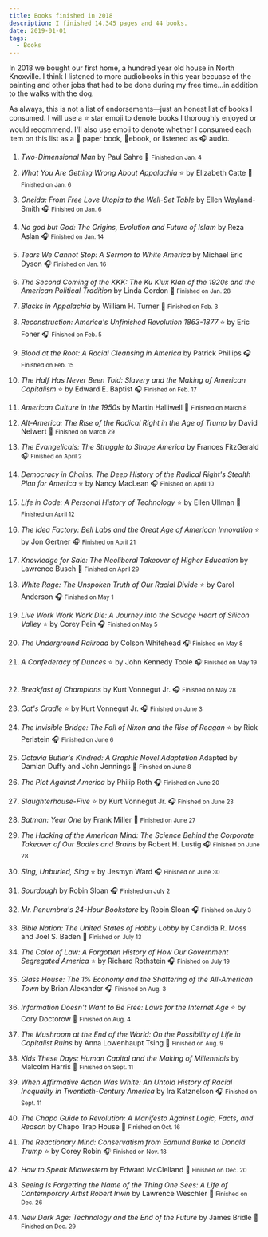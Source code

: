 ```yaml
---
title: Books finished in 2018
description: I finished 14,345 pages and 44 books.
date: 2019-01-01
tags:
  - Books
---
```

In 2018 we bought our first home, a hundred year old house in North Knoxville. I think I listened to more audiobooks in this year becuase of the painting and other jobs that had to be done during my free time...in addition to the walks with the dog.

As always, this is not a list of endorsements&mdash;just an honest list of books I consumed. I will use a ⭐ star emoji to denote books I thoroughly enjoyed or would recommend. I'll also use emoji to denote whether I consumed each item on this list as a 📖 paper book, 📱ebook,  or listened as 🎧 audio. 

1.  <i>Two-Dimensional Man</i>
    by Paul Sahre
    📖 <small>Finished on <time datetime="2018-01-04">Jan. 4</time></small>
    &nbsp;

2.  <i>What You Are Getting Wrong About Appalachia </i> ⭐
    by Elizabeth Catte
    📖 <small>Finished on <time datetime="2018-01-06">Jan. 6</time></small>
    &nbsp;

3.  <i>Oneida: From Free Love Utopia to the Well-Set Table</i>
    by Ellen Wayland-Smith
    🎧 <small>Finished on <time datetime="2018-01-06">Jan. 6</time></small>
    &nbsp;

4.  <i>No god but God: The Origins, Evolution and Future of Islam</i>
    by Reza Aslan
    🎧 <small>Finished on <time datetime="2018-01-14">Jan. 14</time></small>
    &nbsp;

5.  <i>Tears We Cannot Stop: A Sermon to White America</i>
    by Michael Eric Dyson
    🎧 <small>Finished on <time datetime="2018-01-16">Jan. 16</time></small>
    &nbsp;

6.  <i>The Second Coming of the KKK: The Ku Klux Klan of the 1920s and the American Political Tradition</i>
    by Linda Gordon
    📱 <small>Finished on <time datetime="2018-01-28">Jan. 28</time></small>
    &nbsp;

7.  <i>Blacks in Appalachia</i>
    by William H. Turner
    📖 <small>Finished on <time datetime="2018-02-03">Feb. 3</time></small>
    &nbsp;

8.  <i>Reconstruction: America's Unfinished Revolution 1863-1877</i> ⭐
    by Eric Foner
    🎧 <small>Finished on <time datetime="2018-02-05">Feb. 5</time></small>
    &nbsp;

9.  <i>Blood at the Root: A Racial Cleansing in America</i>
    by Patrick Phillips
    🎧 <small>Finished on <time datetime="2018-02-15">Feb. 15</time></small>
    &nbsp;

10. <i>The Half Has Never Been Told: Slavery and the Making of American Capitalism</i> ⭐
    by Edward E. Baptist
    🎧 <small>Finished on <time datetime="2018-02-17">Feb. 17</time></small>
    &nbsp;

11. <i>American Culture in the 1950s</i>
    by Martin Halliwell
    📱 <small>Finished on <time datetime="2018-03-08">March 8</time></small>
    &nbsp;

12. <i>Alt-America: The Rise of the Radical Right in the Age of Trump</i>
    by David Neiwert
    📱 <small>Finished on <time datetime="2018-03-29">March 29</time></small>
    &nbsp;

13. <i>The Evangelicals: The Struggle to Shape America</i>
    by Frances FitzGerald
    🎧 <small>Finished on <time datetime="2018-04-02">April 2</time></small>
    &nbsp;

14. <i>Democracy in Chains: The Deep History of the Radical Right's Stealth Plan for America</i> ⭐
    by Nancy MacLean
    🎧 <small>Finished on <time datetime="2018-04-10">April 10</time></small>
    &nbsp;

15. <i>Life in Code: A Personal History of Technology</i> ⭐
    by Ellen Ullman
    📖 <small>Finished on <time datetime="2018-04-12">April 12</time></small>
    &nbsp;

16. <i>The Idea Factory: Bell Labs and the Great Age of American Innovation</i> ⭐
    by Jon Gertner
    🎧 <small>Finished on <time datetime="2018-04-21">April 21</time></small>
    &nbsp;

17. <i>Knowledge for Sale: The Neoliberal Takeover of Higher Education</i>
    by Lawrence Busch
    📖 <small>Finished on <time datetime="2018-04-29">April 29</time></small>
    &nbsp;

18. <i>White Rage: The Unspoken Truth of Our Racial Divide</i> ⭐
    by Carol Anderson
    🎧 <small>Finished on <time datetime="2018-05-01">May 1</time></small>
    &nbsp;

19. <i>Live Work Work Work Die: A Journey into the Savage Heart of Silicon Valley</i> ⭐
    by Corey Pein
    🎧 <small>Finished on <time datetime="2018-05-05">May 5</time></small>
    &nbsp;

20. <i>The Underground Railroad</i>
    by Colson Whitehead
    🎧 <small>Finished on <time datetime="2018-05-08">May 8</time></small>
    &nbsp;

21. <i>A Confederacy of Dunces</i> ⭐
    by John Kennedy Toole
    🎧 <small>Finished on <time datetime="2018-05-19">May 19</time></small>
    &nbsp;

22. <i>Breakfast of Champions</i>
    by Kurt Vonnegut Jr.
    🎧 <small>Finished on <time datetime="2018-05-28">May 28</time></small>
    &nbsp;

23. <i>Cat's Cradle</i> ⭐
    by Kurt Vonnegut Jr.
    🎧 <small>Finished on <time datetime="2018-06-03">June 3</time></small>
    &nbsp;

24. <i>The Invisible Bridge: The Fall of Nixon and the Rise of Reagan</i> ⭐
    by Rick Perlstein
    🎧 <small>Finished on <time datetime="2018-06-06">June 6</time></small>
    &nbsp;

25. <i>Octavia Butler's Kindred: A Graphic Novel Adaptation</i>
    Adapted by Damian Duffy and John Jennings
    📱 <small>Finished on <time datetime="2018-06-08">June 8</time></small>
    &nbsp;

26. <i>The Plot Against America</i>
    by Philip Roth
    🎧 <small>Finished on <time datetime="2018-06-20">June 20</time></small>
    &nbsp;

27. <i>Slaughterhouse-Five </i> ⭐
    by Kurt Vonnegut Jr.
    🎧 <small>Finished on <time datetime="2018-06-23">June 23</time></small>
    &nbsp;

28. <i>Batman: Year One</i>
    by Frank Miller
    📱 <small>Finished on <time datetime="2018-06-27">June 27</time></small>
    &nbsp;

29. <i>The Hacking of the American Mind: The Science Behind the Corporate Takeover of Our Bodies and Brains</i>
    by Robert H. Lustig
    🎧 <small>Finished on <time datetime="2018-06-28">June 28</time></small>
    &nbsp;

30. <i>Sing, Unburied, Sing</i> ⭐
    by Jesmyn Ward
    🎧 <small>Finished on <time datetime="2018-06-30">June 30</time></small>
    &nbsp;

31. <i>Sourdough </i>
    by Robin Sloan
    🎧 <small>Finished on <time datetime="2018-07-02">July 2</time></small>
    &nbsp;

32. <i>Mr. Penumbra's 24-Hour Bookstore</i>
    by Robin Sloan
    🎧 <small>Finished on <time datetime="2018-07-03">July 3</time></small>
    &nbsp;

33. <i>Bible Nation: The United States of Hobby Lobby</i>
    by Candida R. Moss and Joel S. Baden
    📖 <small>Finished on <time datetime="2018-07-13">July 13</time></small>
    &nbsp;

34. <i>The Color of Law: A Forgotten History of How Our Government Segregated America</i> ⭐
    by Richard Rothstein
    🎧 <small>Finished on <time datetime="2018-07-19">July 19</time></small>
    &nbsp;

35. <i>Glass House: The 1% Economy and the Shattering of the All-American Town</i>
    by Brian Alexander
    🎧 <small>Finished on <time datetime="2018-08-03">Aug. 3</time></small>
    &nbsp;

36. <i>Information Doesn't Want to Be Free: Laws for the Internet Age</i> ⭐
    by Cory Doctorow
    📱 <small>Finished on <time datetime="2018-08-04">Aug. 4</time></small>
    &nbsp;

37. <i>The Mushroom at the End of the World: On the Possibility of Life in Capitalist Ruins</i>
    by Anna Lowenhaupt Tsing
    📖 <small>Finished on <time datetime="2018-08-09">Aug. 9</time></small>
    &nbsp;

38. <i>Kids These Days: Human Capital and the Making of Millennials </i>
    by Malcolm Harris
    📖 <small>Finished on <time datetime="2018-09-11">Sept. 11</time></small>
    &nbsp;

39. <i>When Affirmative Action Was White: An Untold History of Racial Inequality in Twentieth-Century America</i>
    by Ira Katznelson
    🎧 <small>Finished on <time datetime="2018-09-11">Sept. 11</time></small>
    &nbsp;

40. <i>The Chapo Guide to Revolution: A Manifesto Against Logic, Facts, and Reason</i>
    by Chapo Trap House
    📖 <small>Finished on <time datetime="2018-10-16">Oct. 16</time></small>
    &nbsp;

41. <i>The Reactionary Mind: Conservatism from Edmund Burke to Donald Trump</i> ⭐
    by Corey Robin
    🎧 <small>Finished on <time datetime="2018-11-18">Nov. 18</time></small>
    &nbsp;

42. <i>How to Speak Midwestern</i>
    by Edward McClelland
    📖 <small>Finished on <time datetime="2018-12-20">Dec. 20</time></small>
    &nbsp;

43. <i>Seeing Is Forgetting the Name of the Thing One Sees: A Life of Contemporary Artist Robert Irwin</i>
    by Lawrence Weschler
    📖 <small>Finished on <time datetime="2018-12-26">Dec. 26</time></small>
    &nbsp;

44. <i>New Dark Age: Technology and the End of the Future</i>
    by James Bridle
    📱 <small>Finished on <time datetime="2018-12-29">Dec. 29</time></small>
    &nbsp;